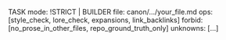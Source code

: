 TASK
mode: !STRICT | BUILDER
file: canon/.../your_file.md
ops: [style_check, lore_check, expansions, link_backlinks]
forbid: [no_prose_in_other_files, repo_ground_truth_only]
unknowns: [...] 
